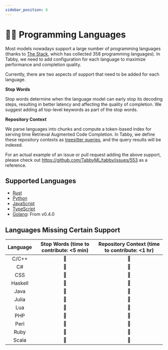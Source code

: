 ```yaml
---
sidebar_position: 6
---
```


# 🧑‍💻 Programming Languages

Most models nowadays support a large number of programming languages (thanks to [The Stack](https://huggingface.co/datasets/bigcode/the-stack), which has collected 358 programming languages).
In Tabby, we need to add configuration for each language to maximize performance and completion quality.

Currently, there are two aspects of support that need to be added for each language.

**Stop Words**

Stop words determine when the language model can early stop its decoding steps, resulting in better latency and affecting the quality of completion. We suggest adding all top-level keywords as part of the stop words.

**Repository Context**

We parse languages into chunks and compute a token-based index for serving time Retrieval Augmented Code Completion. In Tabby, we define these repository contexts as [treesitter queries](https://tree-sitter.github.io/tree-sitter/using-parsers#query-syntax), and the query results will be indexed.

For an actual example of an issue or pull request adding the above support, please check out https://github.com/TabbyML/tabby/issues/553 as a reference.

## Supported Languages

* [Rust](https://www.rust-lang.org/)
* [Python](https://www.python.org/)
* [JavaScript](https://developer.mozilla.org/en-US/docs/Web/JavaScript)
* [TypeScript](https://www.typescriptlang.org/)
* [Golang](https://www.go.dev/): From v0.4.0

## Languages Missing Certain Support

| Language | Stop Words (time to contribute: <5 min) | Repository Context (time to contribute: <1 hr) |
| :------: | :-------------------------------------: | :--------------------------------------------: |
|  C/C++   |                    🚫                    |                       🚫                        |
|    C#    |                    🚫                    |                       🚫                        |
|   CSS    |                    🚫                    |                       🚫                        |
| Haskell  |                    🚫                    |                       🚫                        |
|   Java   |                    🚫                    |                       🚫                        |
|  Julia   |                    🚫                    |                       🚫                        |
|   Lua    |                    🚫                    |                       🚫                        |
|   PHP    |                    🚫                    |                       🚫                        |
|   Perl   |                    🚫                    |                       🚫                        |
|   Ruby   |                    🚫                    |                       🚫                        |
|  Scala   |                    🚫                    |                       🚫                        |